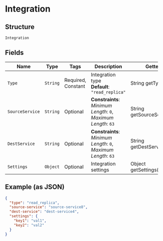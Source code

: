 
# Integration

## Structure

`Integration`

## Fields

| Name | Type | Tags | Description | Getter | Setter |
|  --- | --- | --- | --- | --- | --- |
| `Type` | `String` | Required, Constant | Integration type<br>**Default**: `"read_replica"` | String getType() | setType(String type) |
| `SourceService` | `String` | Optional | **Constraints**: *Minimum Length*: `0`, *Maximum Length*: `63` | String getSourceService() | setSourceService(String sourceService) |
| `DestService` | `String` | Optional | **Constraints**: *Minimum Length*: `0`, *Maximum Length*: `63` | String getDestService() | setDestService(String destService) |
| `Settings` | `Object` | Optional | Integration settings | Object getSettings() | setSettings(Object settings) |

## Example (as JSON)

```json
{
  "type": "read_replica",
  "source-service": "source-service8",
  "dest-service": "dest-service4",
  "settings": {
    "key1": "val1",
    "key2": "val2"
  }
}
```

